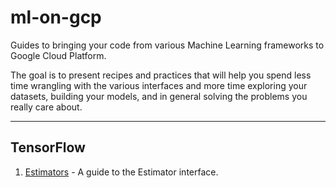 # ml-on-gcp

Guides to bringing your code from various Machine Learning frameworks
to Google Cloud Platform.

The goal is to present recipes and practices that will help you spend
less time wrangling with the various interfaces and more time exploring your
datasets, building your models, and in general solving the problems you
really care about.

- - -

## TensorFlow

1. [Estimators](tensorflow/tf-estimators.ipynb) - A guide to the Estimator
   interface.

